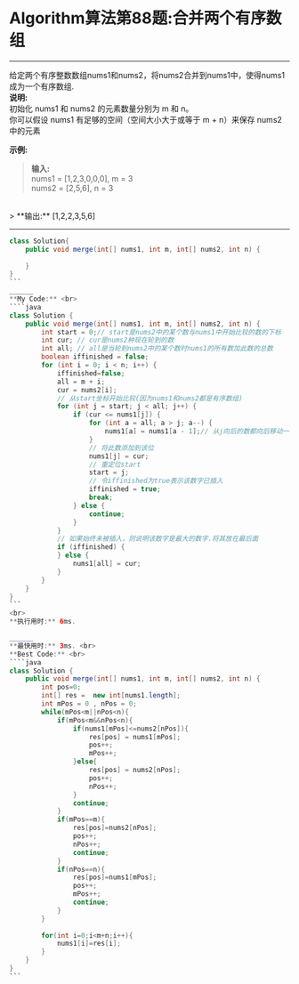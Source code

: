 # Algorithm算法第88题:合并两个有序数组
______
给定两个有序整数数组nums1和nums2，将nums2合并到nums1中，使得nums1成为一个有序数组. <br> 
**说明:** <br>
初始化 nums1 和 nums2 的元素数量分别为 m 和 n。<br>
你可以假设 nums1 有足够的空间（空间大小大于或等于 m + n）来保存 nums2 中的元素 <br>

**示例:** <br>
> **输入:** <br>
> nums1 = [1,2,3,0,0,0], m = 3 <br>
> nums2 = [2,5,6],       n = 3 <br>
<br>
> **输出:** [1,2,2,3,5,6]

______
````java
class Solution{
    public void merge(int[] nums1, int m, int[] nums2, int n) {
    	
    }
}
```
______
**My Code:** <br>
````java
class Solution {
    public void merge(int[] nums1, int m, int[] nums2, int n) {
        int start = 0;// start是nums2中的某个数与nums1中开始比较的数的下标
		int cur; // cur是nums2种现在轮到的数
		int all; // all是当轮到nums2中的某个数时nums1的所有数加此数的总数
		boolean iffinished = false;
		for (int i = 0; i < n; i++) {
			iffinished=false;
			all = m + i;
			cur = nums2[i];
			// 从start坐标开始比较(因为nums1和nums2都是有序数组)
			for (int j = start; j < all; j++) {
				if (cur <= nums1[j]) {
					for (int a = all; a > j; a--) {
						nums1[a] = nums1[a - 1];// 从j向后的数都向后移动一位
					}
					// 将此数添加到该位
					nums1[j] = cur;
					// 重定位start
					start = j;
					// 令iffinished为true表示该数字已插入
					iffinished = true;
					break;
				} else {
					continue;
				}
			}
			// 如果始终未被插入，则说明该数字是最大的数字.将其放在最后面
			if (iffinished) {
			} else {
				nums1[all] = cur;
			}
		}
    }
}
```
<br>
**执行用时:** 6ms.

______
**最快用时:** 3ms. <br>
**Best Code:** <br>
````java
class Solution {
    public void merge(int[] nums1, int m, int[] nums2, int n) {
        int pos=0;
        int[] res =  new int[nums1.length];
        int mPos = 0 , nPos = 0;
        while(mPos<m||nPos<n){
            if(mPos<m&&nPos<n){
                if(nums1[mPos]<=nums2[nPos]){
                    res[pos] = nums1[mPos];
                    pos++;
                    mPos++;
                }else{
                    res[pos] = nums2[nPos];
                    pos++;
                    nPos++;
                }
                continue;
            }
            if(mPos==m){
                res[pos]=nums2[nPos];
                pos++;
                nPos++;
                continue;
            }
            if(nPos==n){
                res[pos]=nums1[mPos];
                pos++;
                mPos++;
                continue;
            }
        }
        
        for(int i=0;i<m+n;i++){
            nums1[i]=res[i];
        }
    }
}
```
